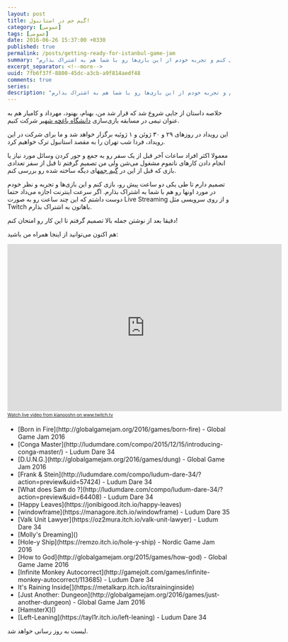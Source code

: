 ```yaml
---
layout: post
title: گیم جم در استانبول!
category: [عمومی]
tags: [عمومی]
date: 2016-06-26 15:37:00 +0330
published: true
permalink: /posts/getting-ready-for-istanbul-game-jam
summary: "نزدیک به دو روز به رویداد بازی‌سازی دانشگاه باغچه شهیر باقیست و من قصد دارم تا قبل از شروع این رویداد، تعدادی از بازی‌های ساخته شده در گیم جم‌های دیگه رو بررسی کنم و تجربه خودم از این بازی‌ها رو با شما هم به اشتراک بذارم."
excerpt_separator: <!--more--> 
uuid: 7fb6f37f-8800-45dc-a3cb-a9f814aedf48
comments: true
series: 
description: "نزدیک به دو روز به رویداد بازی‌سازی دانشگاه باغچه شهیر باقیست و من قصد دارم تا قبل از شروع این رویداد، تعدادی از بازی‌های ساخته شده در گیم جم‌های دیگه رو بررسی کنم و تجربه خودم از این بازی‌ها رو با شما هم به اشتراک بذارم."
---
```

خلاصه داستان از جایی شروع شد که قرار شد من، بهنام، بهنود، مهرداد و کامیار هم به عنوان تیمی در مسابقه بازی‌سازی [دانشگاه باغچه شهیر](http://www.bahcesehir.edu.tr) شرکت کنیم.

این رویداد در روزهای ۲۹ و ۳۰ ژوئن و ۱ ژوئیه برگزار خواهد شد و ما برای شرکت در این رویداد، فردا شب تهران را به مقصد استانبول ترک خواهیم کرد.

معمولا اکثر افراد ساعات آخر قبل از یک سفر رو به جمع و جور کردن وسائل مورد نیاز یا انجام دادن کارهای ناتموم مشغول می‌شن ولی من تصمیم گرفتم تا قبل از سفر تعدادی بازی که قبل از این در [گیم جم](https://en.wikipedia.org/wiki/Game_jam)های دیگه ساخته شده رو بررسی کنم.

تصمیم دارم تا طی یکی دو ساعت پیش رو، بازی کنم و این بازی‌ها و تجربه و نظر خودم در مورد اونها رو هم با شما به اشتراک بذارم. اگر سرعت اینترنت اجازه می‌داد حتما دوست داشتم که این چند ساعت رو به صورت Live Streaming و از روی سرویسی مثل Twitch باهاتون به اشتراک بذارم.

دقیقا بعد از نوشتن جمله بالا تصمیم گرفتم تا این کار رو امتحان کنم!

هم اکنون می‌توانید از اینجا همراه من باشید:
<iframe src="https://player.twitch.tv/?channel=kianooshn" frameborder="0" scrolling="no" height="378" width="620"></iframe><a href="https://www.twitch.tv/kianooshn?tt_medium=live_embed&tt_content=text_link" style="padding:2px 0px 4px; display:block; width:345px; font-weight:normal; font-size:10px;text-decoration:underline;">Watch live video from kianooshn on www.twitch.tv</a>

<div class="ltr-direction">
<ul class="top-level-list list-style-type-disc">
  <li class="margin-bottom-16px">[Born in Fire](http://globalgamejam.org/2016/games/born-fire) - Global Game Jam 2016</li>
  <li class="margin-bottom-16px">[Conga Master](http://ludumdare.com/compo/2015/12/15/introducing-conga-master/) - Ludum Dare 34</li>
  <li class="margin-bottom-16px">[D.U.N.G.](http://globalgamejam.org/2016/games/dung) -  Global Game Jam 2016</li>
  <li class="margin-bottom-16px">[Frank & Stein](http://ludumdare.com/compo/ludum-dare-34/?action=preview&uid=57424) - Ludum Dare 34</li>
  <li class="margin-bottom-16px">[What does Sam do ?](http://ludumdare.com/compo/ludum-dare-34/?action=preview&uid=64408) - Ludum Dare 34</li>
  <li class="margin-bottom-16px">[Happy Leaves](https://jonibigood.itch.io/happy-leaves)</li>
  <li class="margin-bottom-16px">[windowframe](https://managore.itch.io/windowframe) - Ludum Dare 35</li>
  <li class="margin-bottom-16px">[Valk Unit Lawyer](https://oz2mura.itch.io/valk-unit-lawyer) - Ludum Dare 34</li>
  <li class="margin-bottom-16px">[Molly's Dreaming]()</li>
  <li class="margin-bottom-16px">[Hole-y Ship](https://remzo.itch.io/hole-y-ship) - Nordic Game Jam 2016</li>
  <li class="margin-bottom-16px">[How to God](http://globalgamejam.org/2015/games/how-god) - Global Game Jame 2016</li>
  <li class="margin-bottom-16px">[Infinite Monkey Autocorrect](http://gamejolt.com/games/infinite-monkey-autocorrect/113685) - Ludum Dare 34</li>
  <li class="margin-bottom-16px">It's Raining Inside[](https://metalkarp.itch.io/itsraininginside)</li>
  <li class="margin-bottom-16px">[Just Another: Dungeon](http://globalgamejam.org/2016/games/just-another-dungeon) - Global Game Jam 2016</li>
  <li class="margin-bottom-16px">[HamsterX]()</li>
  <li class="margin-bottom-16px">[Left-Leaning](https://tayl1r.itch.io/left-leaning) - Ludum Dare 34</li>
  </ul>
  </div>
  
  لیست به روز رسانی خواهد شد.
